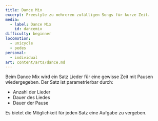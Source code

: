 ```yaml
---
title: Dance Mix
excerpt: Freestyle zu mehreren zufälligen Songs für kurze Zeit.
media:
  - label: Dance Mix
    id: dancemix
difficulty: beginner
locomotion:
  - unicycle
  - pedes
personal:
  - individual
art: content/arts/dance.md
---
```


Beim Dance Mix wird ein Satz Lieder für eine gewisse Zeit mit
Pausen wiedergegeben. Der Satz ist parametrierbar durch:

* Anzahl der Lieder
* Dauer des Liedes
* Dauer der Pause

Es bietet die Möglichkeit für jeden Satz eine Aufgabe zu vergeben.

